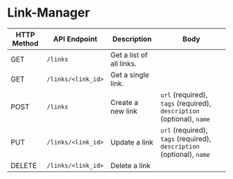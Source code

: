 # Link-Manager

| HTTP Method | API Endpoint       | Description               | Body                                                     |
|-------------|--------------------|---------------------------|----------------------------------------------------------|
| GET         | `/links`           | Get a list of all links.  |                                                          |
| GET         | `/links/<link_id>`  | Get a single link.        |                                                          |
| POST        | `/links`           | Create a new link         | `url` (required), `tags` (required), `description` (optional), `name` |
| PUT         | `/links/<link_id>`  | Update a link             | `url` (required), `tags` (required), `description` (optional), `name` |
| DELETE      | `/links/<link_id>`  | Delete a link             |                                                          |
